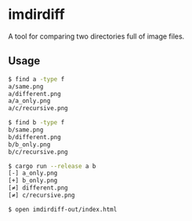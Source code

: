 # imdirdiff

A tool for comparing two directories full of image files.

## Usage

```bash
$ find a -type f
a/same.png
a/different.png
a/a_only.png
a/c/recursive.png

$ find b -type f
b/same.png
b/different.png
b/b_only.png
b/c/recursive.png

$ cargo run --release a b
[-] a_only.png
[+] b_only.png
[≠] different.png
[≠] c/recursive.png

$ open imdirdiff-out/index.html
```
